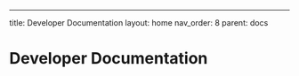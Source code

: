 ---
title: Developer Documentation
layout: home
nav_order: 8
parent: docs

# Developer Documentation


